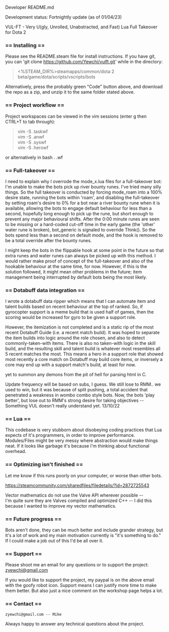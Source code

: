 Developer README.md

Development status: Fortnightly update (as of 01/04/23)

VUL-FT - Very U(gly, Unrolled, Unabstracted, and Fast) Lua Full Takeover for Dota 2

### == Installing ==

Please see the README.steam file for install instructions. If you have git, you can
'git clone https://github.com/Yewchi/vulft.git' while in the directory:

>	<%STEAM_DIR%>steamapps/common/dota 2 beta/game/dota/scripts/vscripts/bots

Alternatively, press the probably green "Code" button above, and download the repo
as a zip, and unzip it to the same folder stated above.

### == Project workflow ==

Project workspaces can be viewed in the vim sessions (enter g then CTRL+T to tab through):

>	vim -S .taskwf<br/>
>	vim -S .anwf<br/>
>	vim -S .syswf<br/>
>	vim -S .herowf<br/>
	
or alternatively in bash
	. .wf

### == Full-takeover ==

I need to explain why I overrode the mode_x.lua files for a full-takeover bot:
I'm unable to make the bots pick up river bounty runes. I've tried many silly things. So
the full takeover is conducted by forcing mode_roam into a 100% desire state, running the
bots within 'roam', and disabling the full-takeover by setting roam's desire to 0% for a
bot near a river bounty rune when it is available, allowing the bots to engage default
behaviour for less than a second, hopefully long enough to pick up the rune, but short
enough to prevent any major behavioural shifts. After the 0:00 minute runes are seen to be
missing or a hard-coded cut-off time in the early game (the 'other' water rune is broken),
bot_generic is signaled to override Think(). So the bots spend less than a second on
default mode, and the hook is removed to be a total override after the bounty runes.

I might keep the bots in the flippable hook at some point in the future so that extra runes
and water runes can always be picked up with this method. I would rather make proof of
concept of the full-takeover and also of the hookable behaviour at the same time, for now.
However, if this is the solution followed, it might mean other problems in the future;
item management being interrupted by default bots being the most likely.

### == Dotabuff data integration ==

I wrote a dotabuff data ripper which means that I can automate item and talent builds
based on recent behaviour at the top of ranked. So, if gyrocopter support is a meme build
that is used half of games, then the scoring would be increased for gyro to be given a
support role.

However, the itemization is not completed and is a static rip of the most recent Dotabuff
Guide (i.e. a recent match build). It was hoped to separate the item builds into logic
around the role chosen, and also to detect commonly-taken-with items. There is also no
taken-with logic in the skill build, and the resulting skill and talent build is
whatever most resembles all 5 recent matches the most. This means a hero in a support
role that showed most recently a core match on Dotabuff may build core items, or
inversely a core may end up with a support match's build, at least for now.

yet to summon any demons from the pit of hell for parsing html in C.

Update frequency will be based on subs, I guess. We still lose to RMM.. we used to win,
but it was because of split pushing, a total accident that penetrated a weakness in
wombo combo style bots. Now, the bots 'play better', but lose out to RMM's strong desire
for taking objectives -- Something VUL doesn't really understand yet. 13/10/22

### == Lua ==

This codebase is very stubborn about disobeying coding practices that Lua expects of it's
programmers, in order to improve performance. Modules/Files might be very messy where
abstraction would make things neat. If it looks like garbage it's because I'm thinking
about functional overhead.

### == Optimizing isn't finished ==

Let me know if this runs poorly on your computer, or worse than other bots.

https://steamcommunity.com/sharedfiles/filedetails/?id=2872725543

Vector mathematics do not use the Valve API wherever possible -- <br/>
I'm quite sure they are Valves compiled and optimized C++ -- I did this because
I wanted to improve my vector mathematics.

### == Future progress ==

Bots aren't done, they can be much better and include grander strategy, but it's a
lot of work and my main motivation currently is "it's something to do." If I could
make a job out of this I'd be all over it.

### == Support ==

Please shoot me an email for any questions or to support the project:
zyewchi@gmail.com

If you would like to support the project, my paypal is on the above email with the
goofy robot icon. Support means I can justify more time to make them better. But
also just a nice comment on the workshop page helps a lot.

### == Contact ==

	zyewchi@gmail.com -- Mike
	
Always happy to answer any technical questions about the project.
